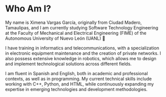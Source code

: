 # Who Am I?
My name is Ximena Vargas García, originally from Ciudad Madero, Tamaulipas, and I am currently studying Software Technology Engineering at the Faculty of Mechanical and Electrical Engineering (FIME) of the Autonomous University of Nuevo León (UANL) 👻

I have training in informatics and telecommunications, with a specialization in electronic equipment maintenance and the creation of private networks. I also possess extensive knowledge in robotics, which allows me to design and implement technological solutions across different fields.

I am fluent in Spanish and English, both in academic and professional contexts, as well as in programming. My current technical skills include working with C++, Python, and HTML, while continuously expanding my expertise in emerging technologies and development methodologies.
